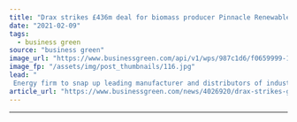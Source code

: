 ```yaml
---
title: "Drax strikes £436m deal for biomass producer Pinnacle Renewable Energy"
date: "2021-02-09"
tags: 
  - business green
source: "business green"
image_url: "https://www.businessgreen.com/api/v1/wps/987c1d6/f0659999-122f-45b9-a1b8-6dc29cd5de2e/3/Biomass-domes-at-Drax-Power-Station-185x114.jpg"
image_fp: "/assets/img/post_thumbnails/116.jpg"
lead: "
 Energy firm to snap up leading manufacturer and distributors of industrial wood pellets to supply its biomass energy plants ..."
article_url: "https://www.businessgreen.com/news/4026920/drax-strikes-gbp436m-deal-biomass-producer-pinnacle-renewable-energy"
---
```


---
